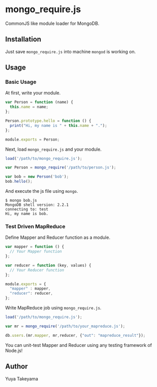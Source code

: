 mongo_require.js
================

CommonJS like module loader for MongoDB.

Installation
------------

Just save `mongo_require.js` into machine `mongod` is working on.

Usage
-----

### Basic Usage

At first, write your module.

```js
var Person = function (name) {
  this.name = name;
};

Person.prototype.hello = function () {
  print("Hi, my name is " + this.name + ".");
};

module.exports = Person;
```

Next, load `mongo_require.js` and your module.

```js
load('/path/to/mongo_require.js');

var Person = mongo_require('/path/to/person.js');

var bob = new Person('bob');
bob.hello();
```

And execute the js file using `mongo`.

```
$ mongo bob.js 
MongoDB shell version: 2.2.1
connecting to: test
Hi, my name is bob.
```

### Test Driven MapReduce

Define Mapper and Reducer function as a module.

```js
var mapper = function () {
  // Your Mapper function
};

var reducer = function (key, values) {
  // Your Reducer function
};

module.exports = {
  "mapper" : mapper,
  "reducer": reducer,
};
```

Write MapReduce job using `mongo_require.js`.

```js
load('/path/to/mongo_require.js');

var mr = mongo_require('/path/to/your_mapreduce.js');

db.users.(mr.mapper, mr,reducer, {"out": "mapreduce_result"});
```

You can unit-test Mapper and Reducer using any testing framework of Node.js!

Author
------

Yuya Takeyama
